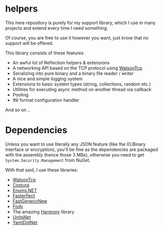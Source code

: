 # helpers
This here repository is purely for my support library, which I use in many projects and extend every time I need something.

Of course, you are free to use it however you want, just know that no support will be offered.

This library consists of these features
- An awful lot of Reflection helpers & extensions
- A networking API based on the TCP protocol using [WatsonTcp](https://github.com/jchristn/WatsonTcp)
- Serializing into pure binary and a binary file reader / writer
- A nice and simple logging system
- Extensions to basic system types (string, collections, random etc.)
- Utilities for executing async method on another thread via callback
- Pooling
- INI format configuration handler

And so on ..

# Dependencies
Unless you want to use literally any JSON feature (like the IO.Binary interface or encryption), you'll be fine as the dependencies are packaged with the assembly (hence those 3 MBs), otherwise you need to get `System.Security.Management` from NuGet.

With that said, I use these libraries:
- [WatsonTcp](https://github.com/jchristn/WatsonTcp)
- [Costura](https://github.com/Fody/Costura)
- [Enums.NET](https://github.com/TylerBrinkley/Enums.NET)
- [Fasterflect](https://github.com/buunguyen/fasterflect)
- [FastGenericNew](https://github.com/Nyrest/FastGenericNew)
- [Fody](https://github.com/Fody/Fody)
- The amazing [Harmony](https://github.com/pardeike/Harmony) library
- [UnitsNet](https://github.com/angularsen/UnitsNet)
- [YamlDotNet](https://github.com/aaubry/YamlDotNet)
